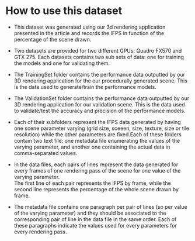 # How to use this dataset

-	This dataset was generated using our 3d rendering application presented in 
	the article and records the IFPS in function of the percentage of the 
	scene drawn.

-	Two datasets are provided for two different GPUs: Quadro FX570 and GTX 275.
	Each datasets contains two sub sets of data: one for training the models
	and one for validating them.

- 	The TrainingSet folder contains the performance data outputted by our 
	3D rendering application for the our procedurally generated scene. 
	This is the data used to generate/train the performance models.
	
-	The ValidationSet folder contains the performance data outputted by 
	our 3D rendering application for our validation scene. This is the data used 
	to validate/test the accuracy and precision of the performance models.
	
- 	Each of their subfolders represent the IFPS data generated by having one scene 
	parameter varying (grid size, sceeen, size, texture, size or tile resolution) 
	while the other parameters are fixed.Each of these folders contain two text 
	file: one metadata file enumerating the values of the varying parameter, and 
	another one containing the actual data in comma-separated values.
	
-	In the data files, each pairs of lines represent the data generated for every 
	frames of one rendering pass of the scene for one value of the varying parameter.	
	The first line of each pair represents the IFPS by frame, while the second line 
	represents the percentage of the whole scene drawn by frame. 
	
-	The metadata file contains one paragraph per pair of lines (so per value of the 
	varying parameter) and they should be associated to the corresponding pair of line
	in the data file in the same order.	Each of these paragraphs indicate the values 
	used for every parameters for every rendering pass.
